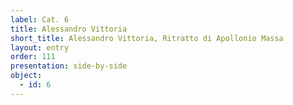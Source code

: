 ```yaml
---
label: Cat. 6
title: Alessandro Vittoria
short_title: Alessandro Vittoria, Ritratto di Apollonio Massa
layout: entry
order: 111
presentation: side-by-side
object:
  - id: 6
---
```

